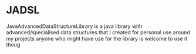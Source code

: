 # JADSL
JavaAdvancedDataStructureLibrary is a java library with advanced/specialised data structures that I created for personal use around my projects anyone who might have use for the library is welcome to use it thoug
